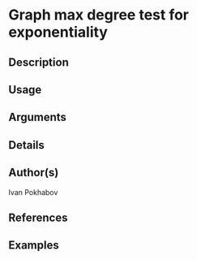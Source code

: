 # Graph max degree test for exponentiality

## Description

## Usage

## Arguments

## Details

## Author(s)
Ivan Pokhabov

## References

## Examples
